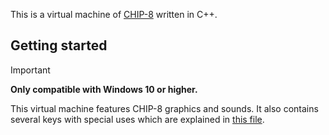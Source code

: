 This is a virtual machine of [CHIP-8](https://en.wikipedia.org/wiki/CHIP-8) written in C++.

## Getting started
> [!IMPORTANT]
> **Only compatible with Windows 10 or higher.**

This virtual machine features CHIP-8 graphics and sounds.
It also contains several keys with special uses which are explained in [this file](Instructions.md).
